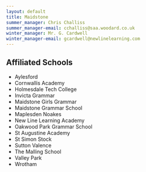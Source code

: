```yaml
---
layout: default
title: Maidstone
summer_manager: Chris Challiss
summer_manager-email: cchalliss@saa.woodard.co.uk
winter_manager: Mr. G. Cardwell
winter_manager-email: gcardwell@newlinelearning.com
---
```


## Affiliated Schools

- Aylesford
- Cornwallis Academy
- Holmesdale Tech College
- Invicta Grammar
- Maidstone Girls Grammar
- Maidstone Grammar School
- Maplesden Noakes
- New Line Learning Academy
- Oakwood Park Grammar School
- St Augustine Academy
- St Simon Stock
- Sutton Valence
- The Malling School
- Valley Park
- Wrotham